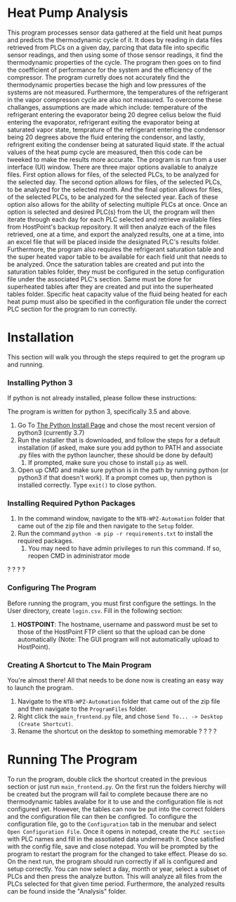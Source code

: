# Heat Pump Analysis
This program processes sensor data gathered at the field unit heat pumps and predicts the thermodynamic cycle of it. It does by reading in data files retrieved from PLCs on a given day, parcing that data file into specific sensor readings, and then using some of those sensor readings, it find the thermodynamic properties of the cycle. The program then goes on to find the coefficient of performance for the system and the efficiency of the compressor. The program curretly does not accurately find the thermodynamic properties becase the high and low pressures of the systems are not measured. Furthermore, the temperatures of the refrigerant in the vapor compresson cycle are also not measured. To overcome these challanges, assumptions are made which include: temperature of the refrigerant entering the evaporator being 20 degree celius below the fluid entering the evaporator, refrigerant exiting the evaporator being at saturated vapor state, temprature of the refrigerant entering the condensor being 20 degrees above the fluid entering the condensor, and lastly, refrigrent exiting the condenser being at saturated liquid state. If the actual values of the heat pump cycle are measured, then this code can be tweeked to make the results more accurate. 
The program is run from a user interface (UI) window. There are three major options available to analyze files. First option allows for files, of the selected PLCs, to be analyzed for the selected day. The second option allows for files, of the selected PLCs, to be analyzed for the selected month. And the final option allows for files, of the selected PLCs, to be analyzed for the selected year. Each of these option also allows for the ability of selecting multiple PLCs at once. 
Once an option is selected and desired PLC(s) from the UI, the program will then iterate through each day for each PLC selected and retrieve available files from HostPoint's backup repository. It will then analyze each of the files retrieved, one at a time, and export the analyzed results, one at a time, into an excel file that will be placed inside the designated PLC's results folder.
Furthermore, the program also requires the refrigerant saturation table and the super heated vapor table to be available for each field unit that needs to be analyzed. Once the saturation tables are created and put into the saturation tables folder, they must be configured in the setup configuration file under the associated PLC's section. Same must be done for superheated tables after they are created and put into the superheated tables folder.
Specific heat capacity value of the fluid being heated for each heat pump must also be specified in the configuration file under the correct PLC section for the program to run correctly. 



# Installation
This section will walk you through the steps required to get the program up and running.
### Installing Python 3
If python is not already installed, please follow these instructions:

The program is written for python 3, specifically 3.5 and above. 
1. Go To [The Python Install Page](https://www.python.org/downloads/) and chose the most recent version of python3 
(currently 3.7)
2. Run the installer that is downloaded, and follow the steps for a default installation (if asked, make sure you add 
python to PATH and associate .py files with the python launcher, these should be done by default)
    1. If prompted, make sure you chose to install `pip` as well.
3. Open up CMD and make sure python is in the path by running python (or python3 if that doesn't work). If a prompt 
comes up, then python is installed correctly. Type `exit()` to close python.


### Installing Required Python Packages
1. In the command window, navigate to the `NTB-WPZ-Automation` folder that came out of the zip file and then navigate to
the `Setup` folder.
2. Run the command `python -m pip -r requirements.txt` to install the required packages.
    1. You may need to have admin privileges to run this command. If so, reopen CMD in administrator mode

?
?
?
?
### Configuring The Program
Before running the program, you must first configure the settings. In the User directory, create `login.csv`. 
Fill in the following section:
1. __HOSTPOINT__: The hostname, username and password must be set to those of the HostPoint FTP client so that the 
upload can be done automatically (Note: The GUI program will not automatically upload to HostPoint).

### Creating A Shortcut to The Main Program
You're almost there! All that needs to be done now is creating an easy way to launch the program. 
1. Navigate to the `NTB-WPZ-Automation` folder that came out of the zip file and then navigate to the `ProgramFiles` 
folder.
2. Right click the `main_frontend.py` file, and chose `Send To... -> Desktop (Create Shortcut)`.
3. Rename the shortcut on the desktop to something memorable
?
?
?
?

# Running The Program
To run the program, double click the shortcut created in the previous section or just run `main_frontend.py`. On the first 
run the folders hierchy will be created but the program will fail to complete because there are no thermodynamic tables avalabe for it to use and the configuration file is not configured yet. However, the tables can now be put into the correct folders and the configuration file can then be configred. To configure the configuration file, go to the `Configuration` tab in the menubar and select `Open Configuration File`. Once it opens in notepad, create the `PLC section` with PLC names and fill in the assotiated data underneath it. Once satisfied with the config file, save and close notepad. You will be prompted by the program to restart the program for the changed to take effect. Please do so.
On the next run, the program should run correctly if all is configured and setup correctly. You can now select a day, month or 
year, select a subset of PLCs and then press the analyze button. This will analyze all files from the PLCs selected for that given
time period. Furthermore, the analyzed results can be found inside the "Analysis" folder.